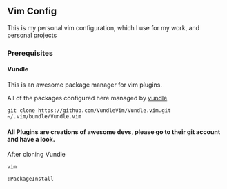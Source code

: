 ## Vim Config

This is my personal vim configuration, which I use for my work, and personal projects

### Prerequisites

#### Vundle

This is an awesome package manager for vim plugins.

All of the packages configured here managed by [vundle](https://github.com/VundleVim/Vundle.vim.git)

    git clone https://github.com/VundleVim/Vundle.vim.git ~/.vim/bundle/Vundle.vim

#### All Plugins are creations of awesome devs, please go to their git account and have a look.

After cloning Vundle

```
vim

:PackageInstall

```
